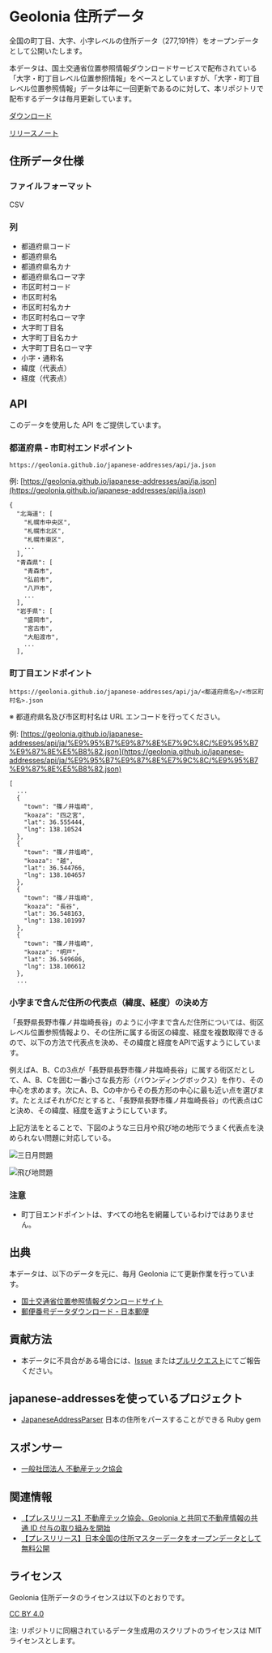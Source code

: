 # Geolonia 住所データ

全国の町丁目、大字、小字レベルの住所データ（277,191件）をオープンデータとして公開いたします。

本データは、国土交通省位置参照情報ダウンロードサービスで配布されている「大字・町丁目レベル位置参照情報」をベースとしていますが、「大字・町丁目レベル位置参照情報」データは年に一回更新であるのに対して、本リポジトリで配布するデータは毎月更新しています。

[ダウンロード](https://raw.githubusercontent.com/geolonia/japanese-addresses/master/data/latest.csv)

[リリースノート](https://github.com/geolonia/japanese-addresses/releases)

## 住所データ仕様

### ファイルフォーマット

CSV

### 列

* 都道府県コード
* 都道府県名
* 都道府県名カナ
* 都道府県名ローマ字
* 市区町村コード
* 市区町村名
* 市区町村名カナ
* 市区町村名ローマ字
* 大字町丁目名
* 大字町丁目名カナ
* 大字町丁目名ローマ字
* 小字・通称名
* 緯度（代表点）
* 経度（代表点）

## API

このデータを使用した API をご提供しています。

### 都道府県 - 市町村エンドポイント

```
https://geolonia.github.io/japanese-addresses/api/ja.json
```

例: [https://geolonia.github.io/japanese-addresses/api/ja.json](https://geolonia.github.io/japanese-addresses/api/ja.json)

```
{
  "北海道": [
    "札幌市中央区",
    "札幌市北区",
    "札幌市東区",
    ...
  ],
  "青森県": [
    "青森市",
    "弘前市",
    "八戸市",
    ...
  ],
  "岩手県": [
    "盛岡市",
    "宮古市",
    "大船渡市",
    ...
  ],
```

### 町丁目エンドポイント

```
https://geolonia.github.io/japanese-addresses/api/ja/<都道府県名>/<市区町村名>.json
```

※ 都道府県名及び市区町村名は URL エンコードを行ってください。

例: [https://geolonia.github.io/japanese-addresses/api/ja/%E9%95%B7%E9%87%8E%E7%9C%8C/%E9%95%B7%E9%87%8E%E5%B8%82.json](https://geolonia.github.io/japanese-addresses/api/ja/%E9%95%B7%E9%87%8E%E7%9C%8C/%E9%95%B7%E9%87%8E%E5%B8%82.json)

```
[
  ...
  {
    "town": "篠ノ井塩崎",
    "koaza": "四之宮",
    "lat": 36.555444,
    "lng": 138.10524
  },
  {
    "town": "篠ノ井塩崎",
    "koaza": "越",
    "lat": 36.544766,
    "lng": 138.104657
  },
  {
    "town": "篠ノ井塩崎",
    "koaza": "長谷",
    "lat": 36.548163,
    "lng": 138.101997
  },
  {
    "town": "篠ノ井塩崎",
    "koaza": "明戸",
    "lat": 36.549686,
    "lng": 138.106612
  },
  ...
```

### 小字まで含んだ住所の代表点（緯度、経度）の決め方

「長野県長野市篠ノ井塩崎長谷」のように小字まで含んだ住所については、街区レベル位置参照情報より、その住所に属する街区の緯度、経度を複数取得できるので、以下の方法で代表点を決め、その緯度と経度をAPIで返すようにしています。

例えばA、B、Cの3点が「長野県長野市篠ノ井塩崎長谷」に属する街区だとして、A、B、Cを囲む一番小さな長方形（バウンディングボックス）を作り、その中心を求めます。次にA、B、Cの中からその長方形の中心に最も近い点を選びます。たとえばそれがCだとすると、「長野県長野市篠ノ井塩崎長谷」の代表点はCと決め、その緯度、経度を返すようにしています。

上記方法をとることで、下図のような三日月や飛び地の地形でうまく代表点を決められない問題に対応している。

![三日月問題](images/crescent.jpg)

![飛び地問題](images/enclave.jpg)

### 注意

* 町丁目エンドポイントは、すべての地名を網羅しているわけではありません。


## 出典

本データは、以下のデータを元に、毎月 Geolonia にて更新作業を行っています。

* [国土交通省位置参照情報ダウンロードサイト](https://nlftp.mlit.go.jp/cgi-bin/isj/dls/_choose_method.cgi)
* [郵便番号データダウンロード - 日本郵便](https://www.post.japanpost.jp/zipcode/download.html)

## 貢献方法

* 本データに不具合がある場合には、[Issue](https://github.com/geolonia/japanese-addresses/issues) または[プルリクエスト](https://github.com/geolonia/japanese-addresses/pulls)にてご報告ください。

## japanese-addressesを使っているプロジェクト

* [JapaneseAddressParser](https://github.com/yamat47/japanese_address_parser) 日本の住所をパースすることができる Ruby gem

## スポンサー

* [一般社団法人 不動産テック協会](https://retechjapan.org/)

## 関連情報

* [【プレスリリース】不動産テック協会、Geolonia と共同で不動産情報の共通 ID 付与の取り組みを開始](https://retechjapan.org/news/archives/pressrelease-20200731/)
* [【プレスリリース】日本全国の住所マスターデータをオープンデータとして無料公開](https://geolonia.com/pressrelease/2020/08/05/japanese-addresses.html)

## ライセンス

Geolonia 住所データのライセンスは以下のとおりです。

[CC BY 4.0](https://creativecommons.org/licenses/by/4.0/deed.ja)

注: リポジトリに同梱されているデータ生成用のスクリプトのライセンスは MIT ライセンスとします。
